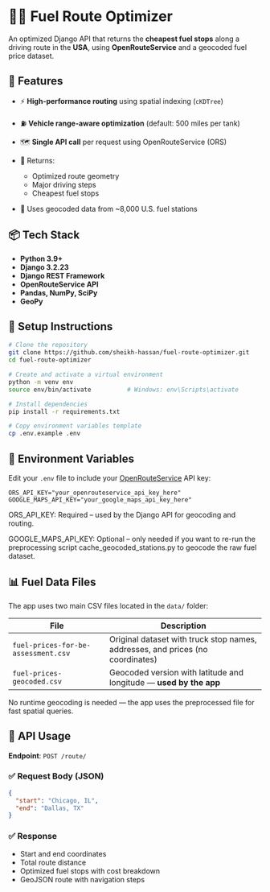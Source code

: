 # 🚗⛽ Fuel Route Optimizer

An optimized Django API that returns the **cheapest fuel stops** along a driving route in the **USA**, using **OpenRouteService** and a geocoded fuel price dataset.


## 🔧 Features

* ⚡ **High-performance routing** using spatial indexing (`cKDTree`)
* ⛽ **Vehicle range-aware optimization** (default: 500 miles per tank)
* 🗺️ **Single API call** per request using OpenRouteService (ORS)
* 🧭 Returns:

  * Optimized route geometry
  * Major driving steps
  * Cheapest fuel stops
* 📍 Uses geocoded data from \~8,000 U.S. fuel stations


## 📦 Tech Stack

* **Python 3.9+**
* **Django 3.2.23**
* **Django REST Framework**
* **OpenRouteService API**
* **Pandas, NumPy, SciPy**
* **GeoPy**


## 🚀 Setup Instructions

```bash
# Clone the repository
git clone https://github.com/sheikh-hassan/fuel-route-optimizer.git
cd fuel-route-optimizer

# Create and activate a virtual environment
python -m venv env
source env/bin/activate          # Windows: env\Scripts\activate

# Install dependencies
pip install -r requirements.txt

# Copy environment variables template
cp .env.example .env
```


## 🔐 Environment Variables

Edit your `.env` file to include your [OpenRouteService](https://openrouteservice.org/dev/#/signup) API key:

```env
ORS_API_KEY="your_openrouteservice_api_key_here"
GOOGLE_MAPS_API_KEY="your_google_maps_api_key_here"
```
ORS_API_KEY: Required – used by the Django API for geocoding and routing.

GOOGLE_MAPS_API_KEY: Optional – only needed if you want to re-run the preprocessing script cache_geocoded_stations.py to geocode the raw fuel dataset.

## 📊 Fuel Data Files

The app uses two main CSV files located in the `data/` folder:

| File                                | Description                                                                    |
| ----------------------------------- | ------------------------------------------------------------------------------ |
| `fuel-prices-for-be-assessment.csv` | Original dataset with truck stop names, addresses, and prices (no coordinates) |
| `fuel-prices-geocoded.csv`          | Geocoded version with latitude and longitude — **used by the app**             |

No runtime geocoding is needed — the app uses the preprocessed file for fast spatial queries.

## 🧪 API Usage

**Endpoint**: `POST /route/`

### ✅ Request Body (JSON)

```json
{
  "start": "Chicago, IL",
  "end": "Dallas, TX"
}
```

### ✅ Response

* Start and end coordinates
* Total route distance
* Optimized fuel stops with cost breakdown
* GeoJSON route with navigation steps
